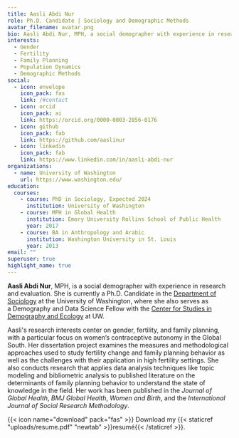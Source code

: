 ```yaml
---
title: Aasli Abdi Nur
role: Ph.D. Candidate | Sociology and Demographic Methods
avatar_filename: avatar.png
bio: Aasli Abdi Nur, MPH, a social demographer with experience in research and evaluation. She is currently a Ph.D. Candidate in the [Department of Sociology](https://soc.washington.edu/) at the University of Washington, where she also serves as a Demography and Data Science Fellow with the [Center for Studies in Demography and Ecology](https://csde.washington.edu/) at UW.
interests:
  - Gender
  - Fertility
  - Family Planning
  - Population Dynamics
  - Demographic Methods
social:
  - icon: envelope
    icon_pack: fas
    link: /#contact
  - icon: orcid
    icon_pack: ai
    link: https://orcid.org/0000-0003-2856-0176
  - icon: github
    icon_pack: fab
    link: https://github.com/aaslinur
  - icon: linkedin
    icon_pack: fab
    link: https://www.linkedin.com/in/aasli-abdi-nur
organizations:
  - name: University of Washington
    url: https://www.washington.edu/
education:
  courses:
    - course: PhD in Sociology, Expected 2024
      institution: University of Washington
    - course: MPH in Global Health
      institution: Emory University Rollins School of Public Health
      year: 2017
    - course: BA in Anthropology and Arabic
      institution: Washington University in St. Louis
      year: 2013
email: ""
superuser: true
highlight_name: true
---
```

**Aasli Abdi Nur**, MPH, is a social demographer with experience in research and evaluation. She is currently a Ph.D. Candidate in the [Department of Sociology](https://soc.washington.edu/) at the University of Washington, where she also serves as a Demography and Data Science Fellow with the [Center for Studies in Demography and Ecology](https://csde.washington.edu/) at UW. 

Aasli's research interests center on gender, fertility, and family planning, with a particular focus on women’s contraceptive autonomy in the Global South. Her dissertation project examines the measures and methodological approaches used to study fertility change and family planning behavior as well as the challenges with their application in high fertility settings. She also conducts research that applies data analysis techniques like topic modeling and bibliometric analysis to published literature on the determinants of family planning behavior to understand the state of knowledge in the field. Her work has been published in the *Journal of Global Health*, *BMJ Global Health*, *Women and Birth*, and the *International Journal of Social Research Methodology*. 

{{< icon name="download" pack="fas" >}} Download my {{< staticref "uploads/resume.pdf" "newtab" >}}resumé{{< /staticref >}}.
